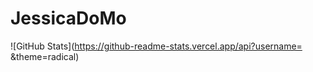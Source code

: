 # JessicaDoMo

![GitHub Stats](https://github-readme-stats.vercel.app/api?username= &theme=radical)
